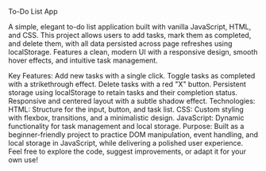 To-Do List App

A simple, elegant to-do list application built with vanilla JavaScript, HTML, and CSS. This project allows users to add tasks, mark them as completed, and delete them, with all data persisted across page refreshes using localStorage. Features a clean, modern UI with a responsive design, smooth hover effects, and intuitive task management.

Key Features:
Add new tasks with a single click.
Toggle tasks as completed with a strikethrough effect.
Delete tasks with a red "X" button.
Persistent storage using localStorage to retain tasks and their completion status.
Responsive and centered layout with a subtle shadow effect.
Technologies:
HTML: Structure for the input, button, and task list.
CSS: Custom styling with flexbox, transitions, and a minimalistic design.
JavaScript: Dynamic functionality for task management and local storage.
Purpose: Built as a beginner-friendly project to practice DOM manipulation, event handling, and local storage in JavaScript, while delivering a polished user experience.
Feel free to explore the code, suggest improvements, or adapt it for your own use!
